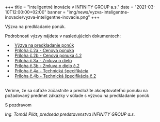 +++
title = "Inteligentné inovácie v INFINITY GROUP a.s."
date = "2021-03-10T12:00:00+02:00"
banner = "img/news/vyzva-inteligentne-inovacie/vyzva-inteligentne-inovacie.png"
+++

Výzva na predkladanie ponúk. 
<!--more-->

Podrobnosti výzvy nájdete v nasledujúcich dokumentoch:

- <i class="fa fa-file-word-o">&nbsp;</i> [Výzva na predkladanie ponúk](/docs/vyzva-inteligentne-inovacie/Vyzva-na-predkladanie-ponuk_INFINITY-GROUP.doc)
- <i class="fa fa-file-word-o">&nbsp;</i> [Príloha č.2a - Cenová ponuka](/docs/vyzva-inteligentne-inovacie/priloha_2a.docx)
- <i class="fa fa-file-word-o">&nbsp;</i> [Príloha č.2b - Cenová ponuka č.2](/docs/vyzva-inteligentne-inovacie/priloha_2b.docx)
- <i class="fa fa-file-word-o">&nbsp;</i> [Príloha č.3a - Zmluva o dielo](/docs/vyzva-inteligentne-inovacie/priloha_3a.docx)
- <i class="fa fa-file-word-o">&nbsp;</i> [Príloha č.3b - Zmluva o dielo č.2](/docs/vyzva-inteligentne-inovacie/priloha_3b.docx)
- <i class="fa fa-file-word-o">&nbsp;</i> [Príloha č.4a - Technická špecifikácia](/docs/vyzva-inteligentne-inovacie/priloha_4a.docx)
- <i class="fa fa-file-word-o">&nbsp;</i> [Príloha č.4b - Technická špecifikácia č.2](/docs/vyzva-inteligentne-inovacie/priloha_4b.docx)

<br/>
Veríme, že sa súťaže  zúčastníte a predložíte akceptovateľnú ponuku na požadovaný predmet zákazky v súlade s výzvou na predkladanie ponúk

S pozdravom
						
*Ing. Tomáš Pilát, 
predseda predstavenstva INFINITY GROUP a.s.*
